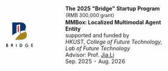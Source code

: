 <table id="tbPublications" width="100%" style="border: none;">
    <tbody style="border: none;">
    <tr style="border: none;">
        <td width="200" style="vertical-align: middle; padding: 20px 0; border: none;">
            <img src="assets/img/hkust_bridge.png" width="70px" style="box-shadow: 4px 4px 8px #ffffff; display: block; margin: auto;">    
        </td>
        <td style="border: none; padding-left: 20px;">
            <!-- <p style="margin: 2px 0"><b>The 2025 "Bridge" Statup Program</b></p> -->
            <p style="margin: 2px 0"><b>The 2025 "Bridge" Startup Program</b> <span style="font-size: 90%;">(RMB 300,000 grant)</span></p>
            <p style="margin: 0px 0"><b>MMBox: Localized Multimodal Agent Entity</b></p>
            <p style="margin: 0px 0">supported and funded by</p>
            <p style="margin: 0px 0"><em>HKUST, College of Future Technology, Lab of Future Technology</em></p>
            <p style="margin: 0px 0">Advisor: Prof. <a href="https://scholar.google.com.hk/citations?user=1gSbcYoAAAAJ&hl=en">Jia Li</a></p>
            <p style="margin: 0px 0">Sep. 2025 - Aug. 2026</p>
        </td>
    </tr>
    </tbody>
</table>